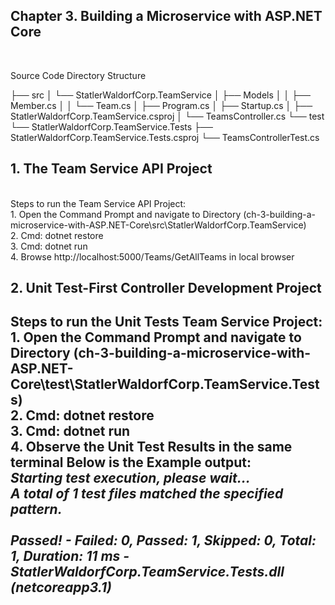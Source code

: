 <h2> Chapter 3. Building a Microservice with ASP.NET Core </h2>
<br>

Source Code Directory Structure <br>

├── src
│ └── StatlerWaldorfCorp.TeamService
│ ├── Models
│ │ ├── Member.cs
│ │ └── Team.cs
│ ├── Program.cs
│ ├── Startup.cs
│ ├── StatlerWaldorfCorp.TeamService.csproj
│ └── TeamsController.cs
└── test
└── StatlerWaldorfCorp.TeamService.Tests
├── StatlerWaldorfCorp.TeamService.Tests.csproj
└── TeamsControllerTest.cs

<h2>1. The Team Service API Project</h2> <br>
Steps to run the Team Service API Project: <br>
1. Open the Command Prompt and navigate to Directory (ch-3-building-a-microservice-with-ASP.NET-Core\src\StatlerWaldorfCorp.TeamService) <br>
2. Cmd: dotnet restore <br>
3. Cmd: dotnet run <br>
4. Browse http://localhost:5000/Teams/GetAllTeams in local browser <br>


<h2> 2. Unit Test-First Controller Development Project <h2>
Steps to run the Unit Tests Team Service Project: <br>
1. Open the Command Prompt and navigate to Directory (ch-3-building-a-microservice-with-ASP.NET-Core\test\StatlerWaldorfCorp.TeamService.Tests) <br>
2. Cmd: dotnet restore <br>
3. Cmd: dotnet run <br>
4. Observe the Unit Test Results in the same terminal
Below is the Example output: <br>
<i>Starting test execution, please wait... <br>
A total of 1 test files matched the specified pattern. <br>
<br>
Passed!  - Failed:     0, Passed:     1, Skipped:     0, Total:     1, Duration: 11 ms - StatlerWaldorfCorp.TeamService.Tests.dll (netcoreapp3.1) </i> <br>



